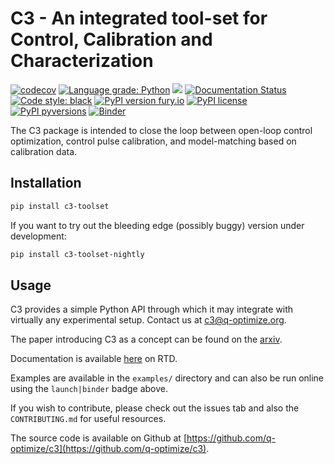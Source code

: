 # C3 - An integrated tool-set for Control, Calibration and Characterization

[![codecov](https://codecov.io/gh/q-optimize/c3/branch/dev/graph/badge.svg)](https://codecov.io/gh/q-optimize/c3)
[![Language grade: Python](https://img.shields.io/lgtm/grade/python/g/q-optimize/c3.svg?logo=lgtm&logoWidth=18)](https://lgtm.com/projects/g/q-optimize/c3/context:python)
<a href="https://codeclimate.com/github/q-optimize/c3/maintainability"><img src="https://api.codeclimate.com/v1/badges/a090831b106f863dc223/maintainability" /></a>
[![Documentation Status](https://readthedocs.org/projects/c3-toolset/badge/?version=latest)](https://c3-toolset.readthedocs.io/en/latest/?badge=latest)
[![Code style: black](https://img.shields.io/badge/code%20style-black-000000.svg)](https://github.com/psf/black)
[![PyPI version fury.io](https://badge.fury.io/py/c3-toolset.svg)](https://pypi.python.org/pypi/c3-toolset/)
[![PyPI license](https://img.shields.io/pypi/l/c3-toolset.svg)](https://pypi.python.org/pypi/c3-toolset/)
[![PyPI pyversions](https://img.shields.io/pypi/pyversions/c3-toolset.svg)](https://pypi.python.org/pypi/c3-toolset/)
[![Binder](https://mybinder.org/badge_logo.svg)](https://mybinder.org/v2/gh/q-optimize/c3/dev)

The C3 package is intended to close the loop between open-loop control optimization, control pulse calibration, and model-matching based on calibration data.

## Installation

```bash
pip install c3-toolset
```

If you want to try out the bleeding edge (possibly buggy) version under development:

```bash
pip install c3-toolset-nightly
```

## Usage

C3  provides a simple Python API through which it may integrate with virtually any experimental setup.
Contact us at [c3@q-optimize.org](mailto://quantum.c3po@gmail.com).

The paper introducing C3 as a concept can be found on the [arxiv](https://arxiv.org/abs/2009.09866).

Documentation is available [here](https://c3-toolset.readthedocs.io) on RTD.

Examples are available in the `examples/` directory and can also be run online using the `launch|binder` badge above.

If you wish to contribute, please check out the issues tab and also the `CONTRIBUTING.md` for useful resources.

The source code is available on Github at [https://github.com/q-optimize/c3](https://github.com/q-optimize/c3).
